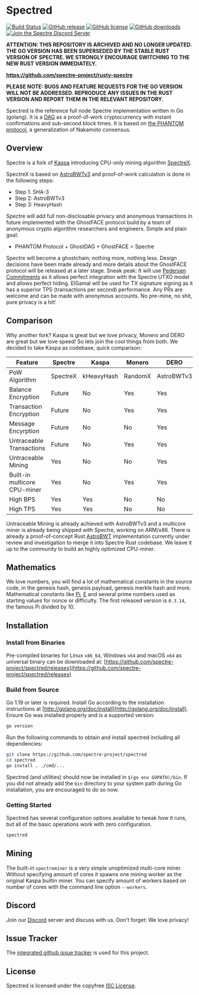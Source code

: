 # Spectred

[![Build Status](https://github.com/spectre-project/spectred/actions/workflows/tests.yaml/badge.svg)](https://github.com/spectre-project/spectred/actions/workflows/tests.yaml)
[![GitHub release](https://img.shields.io/github/v/release/spectre-project/spectred.svg)](https://github.com/spectre-project/spectred/releases)
[![GitHub license](https://img.shields.io/github/license/spectre-project/spectred.svg)](https://github.com/spectre-project/spectred/blob/main/LICENSE)
[![GitHub downloads](https://img.shields.io/github/downloads/spectre-project/spectred/total.svg)](https://github.com/spectre-project/spectred/releases)
[![Join the Spectre Discord Server](https://img.shields.io/discord/1233113243741061240.svg?label=&logo=discord&logoColor=ffffff&color=5865F2)](https://discord.com/invite/FZPYpwszcF)

**ATTENTION: THIS REPOSITORY IS ARCHIVED AND NO LONGER UPDATED. THE GO
VERSION HAS BEEN SUPERSEDED BY THE STABLE RUST VERSION OF SPECTRE. WE
STRONGLY ENCOURAGE SWITCHING TO THE NEW RUST VERSION IMMEDIATELY.**

**https://github.com/spectre-project/rusty-spectre**

**PLEASE NOTE: BUGS AND FEATURE REQUESTS FOR THE GO VERSION WILL NOT BE
ADDRESSED. REPRODUCE ANY ISSUES IN THE RUST VERSION AND REPORT THEM IN
THE RELEVANT REPOSITORY.**

Spectred is the reference full node Spectre implementation written in
Go (golang). It is a [DAG](https://en.wikipedia.org/wiki/Directed_acyclic_graph)
as a proof-of-work cryptocurrency with instant confirmations and
sub-second block times. It is based on [the PHANTOM protocol](https://eprint.iacr.org/2018/104.pdf), a
generalization of Nakamoto consensus.

## Overview

Spectre is a fork of [Kaspa](https://github.com/kaspanet/kaspad)
introducing CPU-only mining algorithm [SpectreX](https://github.com/spectre-project/go-spectrex).

SpectreX is based on [AstroBWTv3](https://github.com/deroproject/derohe/tree/main/astrobwt/astrobwtv3)
and proof-of-work calculation is done in the following steps:

* Step 1: SHA-3
* Step 2: AstroBWTv3
* Step 3: HeavyHash

Spectre will add full non-disclosable privacy and anonymous
transactions in future implemented with the GhostFACE protocol
build by a team of anonymous crypto algorithm researchers and
engineers. Simple and plain goal:

* PHANTOM Protocol + GhostDAG + GhostFACE = Spectre

Spectre will become a ghostchain; nothing more, nothing less. Design
decisions have been made already and more details about the GhostFACE
protocol will be released at a later stage. Sneak peak: It will use
[Pedersen Commitments](https://github.com/threehook/go-pedersen-commitment)
as it allows perfect integration with the Spectre UTXO model and
allows perfect hiding. ElGamal will be used for TX signature signing
as it has a superior TPS (transactions per second) performance. Any PRs
are welcome and can be made with anonymous accounts. No pre-mine, no
shit, pure privacy is a hit!

## Comparison

Why another fork? Kaspa is great but we love privacy, Monero and DERO
are great but we love speed! So lets join the cool things from both.
We decided to take Kaspa as codebase, quick comparison:

Feature                      | Spectre  | Kaspa      | Monero  | DERO
-----------------------------|----------|------------|---------|-----------
PoW Algorithm                | SpectreX | kHeavyHash | RandomX | AstroBWTv3
Balance Encryption           | Future   | No         | Yes     | Yes
Transaction Encryption       | Future   | No         | Yes     | Yes
Message Encyrption           | Future   | No         | No      | Yes
Untraceable Transactions     | Future   | No         | Yes     | Yes
Untraceable Mining           | Yes      | No         | No      | Yes
Built-in multicore CPU-miner | Yes      | No         | Yes     | Yes
High BPS                     | Yes      | Yes        | No      | No
High TPS                     | Yes      | Yes        | No      | No

Untraceable Mining is already achieved with AstroBWTv3 and a multicore
miner is already being shipped with Spectre, working on ARM/x86. There
is already a proof-of-concept Rust [AstroBWT](https://github.com/Slixe/astrobwt)
implementation currently under review and investigation to merge it
into Spectre Rust codebase. We leave it up to the community to build
an highly optimized CPU-miner.

## Mathematics

We love numbers, you will find a lot of mathematical constants in the
source code, in the genesis hash, genesis payload, genesis merkle hash
and more. Mathematical constants like [Pi](https://en.wikipedia.org/wiki/Pi),
[E](https://en.wikipedia.org/wiki/E_(mathematical_constant)) and
several prime numbers used as starting values for nonce or difficulty.
The first released version is `0.3.14`, the famous Pi divided by 10.

## Installation

### Install from Binaries

Pre-compiled binaries for Linux `x86_64`, Windows `x64` and macOS `x64`
as universal binary can be downloaded at: [https://github.com/spectre-project/spectred/releases](https://github.com/spectre-project/spectred/releases)

### Build from Source

Go 1.19 or later is required. Install Go according to the installation
instructions at [http://golang.org/doc/install](http://golang.org/doc/install).
Ensure Go was installed properly and is a supported version:

```bash
go version
```

Run the following commands to obtain and install spectred including
all dependencies:

```bash
git clone https://github.com/spectre-project/spectred
cd spectred
go install . ./cmd/...
```

Spectred (and utilities) should now be installed in
`$(go env GOPATH)/bin`. If you did not already add the `bin` directory
to your system path during Go installation, you are encouraged to do
so now.

### Getting Started

Spectred has several configuration options available to tweak how it
runs, but all of the basic operations work with zero configuration.

```bash
spectred
```

## Mining

The built-in `spectreminer` is a very simple unoptimized multi-core
miner. Without specifying amount of cores it spawns one mining worker
as the original Kaspa builtin miner. You can specify amount of workers
based on number of cores with the command line option `--workers`.

## Discord

Join our [Discord](https://discord.spectre-network.org/) server and
discuss with us. Don't forget: We love privacy!

## Issue Tracker

The [integrated github issue tracker](https://github.com/spectre-project/spectred/issues)
is used for this project.

## License

Spectred is licensed under the copyfree [ISC License](https://choosealicense.com/licenses/isc/).
